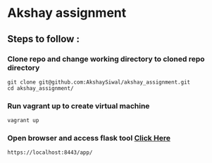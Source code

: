 # Akshay assignment

## Steps to follow :

### Clone repo and change working directory to cloned repo directory
```
git clone git@github.com:AkshaySiwal/akshay_assignment.git
cd akshay_assignment/
```

### Run vagrant up to create virtual machine
```
vagrant up
```

### Open browser and access flask tool [Click Here][flask-url]
```
https://localhost:8443/app/ 
```





[flask-url]: https://localhost:8443/app/
